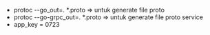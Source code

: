 -  protoc --go_out=. *.proto => untuk generate file proto
-  protoc --go-grpc_out=. *.proto => untuk generate file proto service
- app_key = 0723
